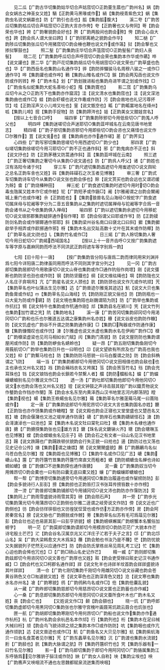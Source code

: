 <!-- { "loadSidebar": true } -->
　　见二瓜【广韵古华切集韵姑华切合声姑窊切○正韵蔓生蓏也广韵州名】娲【韵会女娲古之神圣女又姓】騧【正韵黄马黑喙或作】緺【集韵绶青紫色文】蜗【集韵虫名说文蜗蠃也】防【广韵引也击也】胍【集韵胍腹大】
　　溪二夸【广韵苦瓜切集韵枯瓜切合声枯窊切○正韵大言亦作侉】夸【正韵奢也又与侉同】荂【韵会荣也华也】姱【广韵奢貌韵会好也】胯【广韵两股间也韵会胯】恗【韵会心自大也】跨【韵会呉人谓大坐曰跨】【广韵邪离絶之貌韵会作华】
　　知二檛【广韵陟瓜切集韵张瓜切今用猪窊切○韵会棰也鞭也说文作或作簻】挝【韵会撃也又掺挝撃鼓也】
　　照二髽【广韵集韵庄华切合声菹窊切○正韵髽髻广韵妇人丧髻】
　　晓二花【广韵集韵呼瓜切合声呼窊切○韵会荣也集韵本作华或作蘤】哗【说文讙也】匣二华【广韵戸花切集韵胡瓜切今用胡窊切○说文荣也广韵草盛也色也】华【广韵西岳名也集韵山名通作华】骅【韵防骅驑骏马名周穆八骏之一或作□通作华】哗【集韵讙也或作哗】鷨【集韵山雉名或作□】鋘【韵会两刄臿也说文作防或作釫铧】桦【广韵木名】划【广韵划拨进船也集韵舟进竿谓之划或作找】□【广韵虫名似蛇集韵大蛇名善啖小蛇】摦【集韵寛也】
　　影二窊【广韵集韵乌瓜切今从之○正韵汚下也集韵亦作窳溛】洼【说文清水也集韵窊也】洼【说文深池集韵曲也或作□】蛙【韵会虾蟆也说文作鼃或作防】污【韵会凿地也礼记污尊抔饮】哇【正韵淫声又小儿啼又吐也】窐【说文甑空也】畖【广韵畖畱地名在绛州】呱【集韵儿啼】搲【集韵手捉物】防【集韵蹄涔也】娃【正韵美女又舘娃宫名】
　　【按以上七音合口呼】
　　端四爹【广韵集韵陟邪切今用低些切○广韵羗人呼父也】
　　明四哶【集韵迷嗟切合声迷耶切○集韵苴哶城名在云南见唐书地里志】
　　精四嗟【广韵子邪切集韵咨邪切今用即些切○韵会咨也又痛惜也说文作□尔雅作】罝【说文兎也】瘥【集韵病也亦作通作嗟】蒫【广韵荠实】
　　心四些【广韵写邪切集韵思嗟切今用西遮切○广韵少也】
　　邪四衺【广韵似嗟切集韵徐嗟切今用习耶切○广韵不正也通作斜】邪【广韵鬼病亦不正也】斜【说文抒也】防【正韵茅穗又防蒿通作斜】苴【集韵苴哶城在云南】
　　照三遮【广韵正奢切集韵之奢切今从集韵○说文遏也】防【广韵呉人呼父】诸【广韵姓也汉有洛阳令诸于何】
　　穿三车【广韵尺遮切集韵昌遮切今用蚩遮切○说文舆轮之总名正韵车舎也又姓】砗【集韵砗磲石之次玉者见博雅】
　　审三奢【广韵式车切集韵诗车切今从集韵○说文张也韵会侈也】賖【说文贳买也韵会远也又谓迟缓为賖】畬【广韵烧榛种田】
　　禅三蛇【广韵食遮切集韵时遮切今用时切○韵会毒虫虺属又姓本作它或作虵】铊【广韵短矛或作鍦□】阇【尔雅阇谓之台韵会闉阇城上重门也或作堵】佘【正韵姓也】【集韵狼兽名见山海经○按蛇字广韵食遮切属床母与铊阇等字分为二音五音集韵从之集韵时遮切属禅母与铊阇等字合爲一音韵会诸书从之今依集韵俱入禅母】
　　喻四邪【广韵以遮切集韵余遮切今用移蛇切○说文琅邪郡集韵疑辞通作俗作瑘】耶【韵会俗谓父曰耶或作爷】防【正韵镆防剑名韵会或作铘鎁通作邪耶】斜【集韵梁州谷名南口曰襃北口曰斜】擨【集韵擨歈举手相弄或作歋捓通作邪】枒【集韵木名出交趾高数十丈叶在其末或作防椰】防【广韵草名说文防也】【集韵竹名或作□】
　　日三婼【广韵人賖切集韵人奢切今用日蛇切○广韵婼西域国名】
　　【按以上十一音齐齿呼○又按广韵集韵遮车等字原与嘉麻同韵而呼法不同洪武正韵将遮车等字别爲一韵】






　　七阳【旧十阳十一唐】
　　【按广韵集韵皆分阳与唐爲二韵而律同用宋刘渊并爲七阳今详阳唐二韵律虽同用而呼法不同则其字宜分列之】
　　见一冈【广韵古郎切集韵居郎切今用歌康切○说文山脊也集韵或作□通作阬俗作岗堽】刚【说文彊断也韵防坚也劲也或作防】钢【韵防坚鐡也】纲【说文维纮绳也】堈【韵防陇也又人名庄子弇堈吊】亢【广韵星名说文人颈也】肮【韵防颈也说文作亢或作吭颃】苀【集韵草名也叶似蒲丛生见尔雅】迒【广韵兽迹尔雅兎其迹迒】魧【说文大贝也集韵鱼膏或作蚢】【集韵草名见山海经】伉【韵防刚正貌又俪也】防【韵防瓶也一曰大瓮为防或作罁】防【说文境也集韵陌也赵魏谓陌为防】防【广韵举也集韵或作抗扛】犅【说文特牛也集韵或作牨通作刚】邟【集韵县名在颍川】笐【说文竹列也集韵加竹谓之笐】阬【集韵地名】
　　溪一康【广韵苦冈切集韵邱冈切今用渇冈切○广韵和也乐也尔雅道五达谓之康集韵州名亦姓】穅【说文谷皮也韵防作糠】防【说文饥虚也广韵谷不升谓之防集韵通作康】□【集韵□陶器或作防通作康】慷【集韵慷慨叹也或作忼】漮【尔雅虚也说文水虚也集韵水名在伊阙广韵作□】槺【广韵槺梁虚梁也见司马相如长门赋】闶【集韵门髙貌】防【说文屋防防也集韵谓屋闲或作防】防【集韵防蛜虫名蜻蛉也】
　　疑一昂【广韵五刚切集韵鱼刚切今用莪航切○广韵举也集韵日升也一曰明也】卬【说文望欲有所庶及也广韵高也我也又姓】枊【广韵繋马柱也】防【集韵防防马怒貌一曰马白腹谓之防】防【韵会斜桷谓之飞防】
　　端一当【广韵集韵都郎切今用徳冈切○说文田相值也韵会敌也也主也承也又州名又姓】裆【韵会裲裆衣名又袴属】筜【韵会筼筜竹名】珰【韵会充耳珠也】铛【说文锒铛也韵会长鎻若今禁繋人者】艡【韵防艡船名】蟷【广韵蟷蠰螗蜋别名见尔雅说文作□】
　　透一汤【广韵吐郎切集韵他郎切今用他冈切○说文水也韵会荡也又州名又姓】镗【说文钟鼓之声诗击鼓其镗广韵以鐡贯物说文作鼞韵会作铛亦作闛】荡【韵会水名东至内黄泽西山汉书地里志河内郡荡阴】瞠【集韵视也】蝪【集韵王蛈蝪虫名见尔雅】薚【集韵草名尔雅蓫薚马尾一曰蔏陆或作】
　　定一唐【广韵集韵徒郎切今用驼昂切○说文大言也集韵国名亦姓】餹【正韵饴也亦作饧集韵或作糖糛】堂【说文殿也韵会正寝也又堂堂盛也又楚邑名又姓】塘【韵会偃潴也又池之堤岸通作防唐】磄【广韵岸石也集韵磄磃怪石】溏【韵会滒溏淖也一曰池也】棠【集韵木名说文牡曰棠牝曰杜】榶【集韵木名棣也通作唐】搪【广韵搪揬集韵张也见雄方言】鎕【珠名说文鎕锑火齐】瑭【韵会瑭璑玉也见博雅】螳【韵会螳蜋虫名见庄子】砀【韵会石之有文者一曰山名见汉书地里志】踼【说文跌踼也广韵踼跌顿伏貌韵会行失正貌一曰抢也】逿【韵防过也又荡也见史记仓公传】煻【集韵谓之煻煨】闛【说文闛闛盛貌】鶶【广韵鶶鷵鸟名似乌苍白色见尔雅】摚【集韵距也见博雅】□【集韵牛名或作□见广志】嵣【集韵嵣山名】篖【广韵筕篖竹笪集韵筕篖竹席直文而粗者】螗【韵防蜩螗虫名蝉也诗如蜩如螗】傏【广韵傏□不逊集韵揬也通作唐搪】
　　泥一囊【广韵集韵奴当切今用傩昂切○韵会橐也一曰有防曰囊无底曰橐又姓】蠰【广韵蟷蠰即螗蜋也】
　　帮一帮【广韵博旁切集韵逋旁切今用逋冈切○集韵治履邉也或作鞤縍防防】彭【韵会多貌诗行人彭彭】搒【集韵掠也正韵笞打汉书张耳传搒笞数十亦作榜】
　　滂一滂【广韵普郎切集韵铺郎切今用铺冈切○说文沛也韵防亦作霶防汸】雱【集韵同上广韵雨雪盛貌诗雨雪其雱】磅【韵会陨石声】
　　并一旁【广韵歩光切集韵蒲光切今用蒲昂切○正韵侧也尔雅二逹谓之岐旁说文作防】傍【说文近也广韵侧也】彷【韵会彷徉徘徊也又彷徨犹怔营也或作仿方正韵亦作傍】房【韵会阿房秦宫名】膀【说文胁也广韵膀胱或作髈】蒡【集韵草名似苏有毛可爲葅见尔雅】彭【韵会壮也近也易匪其彭一曰彭亨骄貌】螃【集韵螃蜞蠏属广韵螃蟹本名蟹俗加螃字】
　　明一茫【广韵莫郎切集韵谟郎切今用模昂切○韵防茫茫广大貌本作芒诗宅殷土芒芒】汒【韵会谷名汉属京兆又汒洋庄子汒若于夫子之言】邙【广韵北邙山名】杗【广韵大梁韩愈文大木爲杗】蘉【韵会勉也书汝乃是不蘉】恾【韵防忧貌又失据貌列子恾然无以应通作芒】防【韵会防氏掌练丝帛见周礼考工记】忙【集韵心迫也韵会悕也冗也】□【广韵□砀山名史记作芒】
　　精一臧【广韵则郎切集韵兹郎切今用咨冈切○说文善也广韵厚也又姓】赃【韵会吏受赇曰赃史记汉书通作臧】□【韵会杙也又□柯郡名通作牂】牂【说文牝羊也诗牂羊坟首韵会牂牂盛貌诗其叶牂牂】
　　清一仓【广韵七刚切集韵千刚切今用雌冈切○说文谷藏也韵会苍黄谷熟色又仓□匆遽貌又姓】苍【说文草色也正韵深青色又姓】沧【说文寒也集韵水名亦州名】凔【广韵寒貌】鸧【广韵鸧鹒鸟名或作□】伧【集韵伧囊乱貌】
　　从一藏【广韵昨郎切集韵慈郎切今用慈昂切○说文匿也正韵蓄也亦作臧】
　　心一桑【广韵息郎切集韵苏郎切今用思冈切○说文蚕所食叶木也广韵木名又姓】丧【韵会亡也】
　　【又姓说文作□】颡【韵会頟也】
　　晓一炕【广韵呼郎切集韵虚郎切今用黒冈切○集韵张也尔雅守宫槐叶画聂宵炕疏云聂合也炕张也】
　　匣一航【广韵胡郎切集韵寒刚切今用何昂切○广韵船也说文作集韵亦作通作杭桁】杭【广韵州名韵会余杭邑名本作邟】行【集韵列也】桁【集韵木在足曰械大械曰桁】颃【韵会鸟飞貌诗颉之颃之集韵本作□或作防防】吭【集韵咽也或作亢通作颃肮】迒【说文兽迹也或作□】魧【广韵鱼名又大贝见尔雅】蚢【集韵紫蚢海贝一曰虫名食蒿者见尔雅】苀【广韵东蠡草名见尔雅】沆【广韵渡也集韵水流貌】胻【广韵胫也】肮【集韵大脉谓之肮】筕【集韵筕篖织竹也】笐【集韵乐器有一曰竹名见尔雅】
　　影一【广韵乌郎切集韵于郎切今用阿冈切○广韵貉属集韵江东呼貉爲见尔雅貈子貆注或作防】姎【广韵女人自称】坱【集韵尘埃也】咉【广韵噟声又咉咽流不通也左思魏都赋泉流迸集而咉咽】
